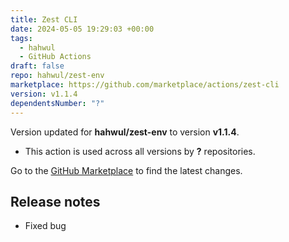 ```yaml
---
title: Zest CLI
date: 2024-05-05 19:29:03 +00:00
tags:
  - hahwul
  - GitHub Actions
draft: false
repo: hahwul/zest-env
marketplace: https://github.com/marketplace/actions/zest-cli
version: v1.1.4
dependentsNumber: "?"
---
```



Version updated for **hahwul/zest-env** to version **v1.1.4**.
- This action is used across all versions by **?** repositories.

Go to the [GitHub Marketplace](https://github.com/marketplace/actions/zest-cli) to find the latest changes.

## Release notes

- Fixed bug
